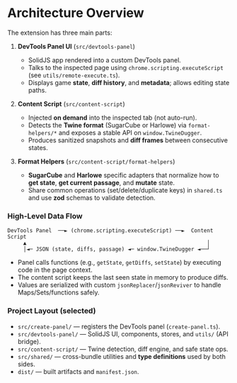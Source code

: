 # Architecture Overview

The extension has three main parts:

1. **DevTools Panel UI** (`src/devtools-panel`)
   - SolidJS app rendered into a custom DevTools panel.
   - Talks to the inspected page using `chrome.scripting.executeScript` (see `utils/remote-execute.ts`).
   - Displays game **state**, **diff history**, and **metadata**; allows editing state paths.

2. **Content Script** (`src/content-script`)
   - Injected **on demand** into the inspected tab (not auto-run).
   - Detects the **Twine format** (SugarCube or Harlowe) via `format-helpers/*` and exposes a stable API on `window.TwineDugger`.
   - Produces sanitized snapshots and **diff frames** between consecutive states.

3. **Format Helpers** (`src/content-script/format-helpers`)
   - **SugarCube** and **Harlowe** specific adapters that normalize how to **get state**, **get current passage**, and **mutate** state.
   - Share common operations (set/delete/duplicate keys) in `shared.ts` and use **zod** schemas to validate detection.

### High-Level Data Flow

```
DevTools Panel  ──► (chrome.scripting.executeScript) ──►  Content Script
     ▲                                                         │
     │◄─ JSON (state, diffs, passage) ◄─ window.TwineDugger ◄──┘
```

- Panel calls functions (e.g., `getState`, `getDiffs`, `setState`) by executing code in the page context.
- The content script keeps the last seen state in memory to produce diffs.
- Values are serialized with custom `jsonReplacer`/`jsonReviver` to handle Maps/Sets/functions safely.

### Project Layout (selected)

- `src/create-panel/` — registers the DevTools panel (`create-panel.ts`).
- `src/devtools-panel/` — SolidJS UI, components, stores, and `utils/` (API bridge).
- `src/content-script/` — Twine detection, diff engine, and safe state ops.
- `src/shared/` — cross-bundle utilities and **type definitions** used by both sides.
- `dist/` — built artifacts and `manifest.json`.
